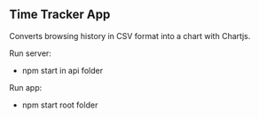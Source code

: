 ## Time Tracker App

Converts browsing history in CSV format into a chart with Chartjs.

Run server:

- npm start in api folder

Run app:

- npm start root folder

